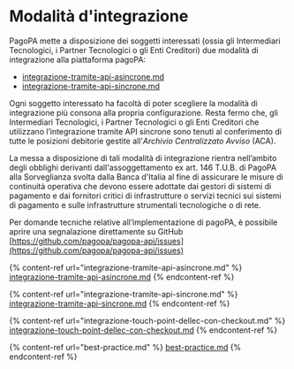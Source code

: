 # Modalità d'integrazione

PagoPA mette a disposizione dei soggetti interessati (ossia gli Intermediari Tecnologici, i Partner Tecnologici o gli Enti Creditori) due modalità di integrazione alla piattaforma pagoPA:

* [integrazione-tramite-api-asincrone.md](integrazione-tramite-api-asincrone.md "mention")
* [integrazione-tramite-api-sincrone.md](integrazione-tramite-api-sincrone.md "mention")

Ogni soggetto interessato ha facoltà di poter scegliere la modalità di integrazione più consona alla propria configurazione. Resta fermo che, gli Intermediari Tecnologici, i Partner Tecnologici o gli Enti Creditori che utilizzano l’integrazione tramite API sincrone sono tenuti al conferimento di tutte le posizioni debitorie gestite all'_Archivio Centralizzato Avviso_ (ACA). &#x20;

La messa a disposizione di tali modalità di integrazione rientra nell’ambito degli obblighi derivanti dall'assoggettamento ex art. 146 T.U.B. di PagoPA alla Sorveglianza svolta dalla Banca d'Italia al fine di assicurare le misure di continuità operativa che devono essere adottate dai gestori di sistemi di pagamento e dai fornitori critici di infrastrutture o servizi tecnici sui sistemi di pagamento e sulle infrastrutture strumentali tecnologiche o di rete.&#x20;

Per domande tecniche relative all’implementazione di pagoPA, è possibile aprire una segnalazione direttamente su GitHub [https://github.com/pagopa/pagopa-api/issues](https://github.com/pagopa/pagopa-api/issues)

{% content-ref url="integrazione-tramite-api-asincrone.md" %}
[integrazione-tramite-api-asincrone.md](integrazione-tramite-api-asincrone.md)
{% endcontent-ref %}

{% content-ref url="integrazione-tramite-api-sincrone.md" %}
[integrazione-tramite-api-sincrone.md](integrazione-tramite-api-sincrone.md)
{% endcontent-ref %}

{% content-ref url="integrazione-touch-point-dellec-con-checkout.md" %}
[integrazione-touch-point-dellec-con-checkout.md](integrazione-touch-point-dellec-con-checkout.md)
{% endcontent-ref %}

{% content-ref url="best-practice.md" %}
[best-practice.md](best-practice.md)
{% endcontent-ref %}
